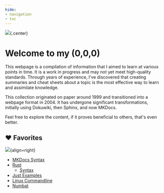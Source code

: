 ```yaml
---
hide:
- navigation
- toc
---
```

![](img/logo-dark.svg){.center}

# Welcome to my (0,0,0)

This webpage is a compilation of information that I aimed to learn at various points in time. It is a work in progress and may not yet meet high-quality standards. Through years of experience, I've discovered that creating summaries and cheat sheets about a topic is the most effective way to learn and assimilate knowledge.

This collection originated on paper around 1999 and transitioned into a webpage format in 2004. It has undergone significant transformations, initially using Dokuwiki, then Sphinx, and now MKDocs.

Feel free to explore the content, if it proves beneficial to others, that's even better.

## :heart: Favorites

![](img/avatar/purple-tentacle-2.svg){align=right}

- [MKDocs Syntax](multimedia/writing/md/mkdocs/cheatsheet.md)
- [Rust](coding/rust/index.md)
    - [Syntax](coding/rust/syntax.md)
- [Just Examples](tools/just/examples.md)
- [Linux Commandline](os/linux/commandline/cheatsheet.md)
- [Numbat](tools/numbat/cheatsheet.md)


